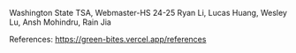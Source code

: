 Washington State TSA, Webmaster-HS 24-25
Ryan Li, Lucas Huang, Wesley Lu, Ansh Mohindru, Rain Jia

References: https://green-bites.vercel.app/references